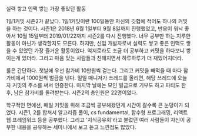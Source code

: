 실력 쌓고 인맥 쌓는 가장 좋았던 활동

1일1커밋 시즌2가 끝났다. 1일1커밋이란 100일동안 자신의 깃헙에 적어도 하나의 커밋을 하는 것이다. 시즌1은 2018년 6월 1일부터 9월 8일까지 진행했었고, 반응이 워낙 좋아서 10월 15일부터 2019/01/22까지 시즌2를 다시 진행했다. 너무 공부만 하는 지루한 활동이 아닌가 생각할지도 모른다. 하지만, 신입 개발자로써 실력도 쌓고 좋은 인맥도 쌓을 수 있었던 가장 즐거운 활동이었다. 억지로라도 조금 더 공부하고 커밋을 하다보니 쌓이는게 있더라. 그리고 마음 맞는 사람들과 친해지면서 하루하루가 더 재밌어지더라.

룰은 간단하다. 첫날에 우선 참가비 10만원씩 걷는다. 그리고 커밋을 빼먹을 때 마다 참가비에서 1000원씩 벌금을 낸다. 일일 매니저가 쓰레드를 올리면, 해당 쓰레드에 오늘자 커밋의 주소를 써서 인증한다. 마지막 날에는 모인 벌금으로 기부도 하고 파티도 한 후, 남은 참가비를 돌려받는다. 시즌2의 총인원은 22명이었다.

학구적인 면에선, 매일 커밋을 위해 조금씩 공부해왔던게 시간이 갈수록 큰 눈덩이가 되었다. 시즌1, 2를 합쳐서 알고리즘 풀이, cs fundamental, 함수형 프로그래밍, 리액트 웹 프레임워크 등을 공부했다. 그리고 '지식공유회'라고 불렀던 여러 사람들이 자신이 공부한 내용을 공유하는 세미나에서 보고 듣고 느낀점도 많았다.


